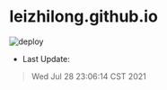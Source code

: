 # leizhilong.github.io

![deploy](https://github.com/leizhilong/blog/workflows/deploy/badge.svg)

* Last Update:
> Wed Jul 28 23:06:14 CST 2021

